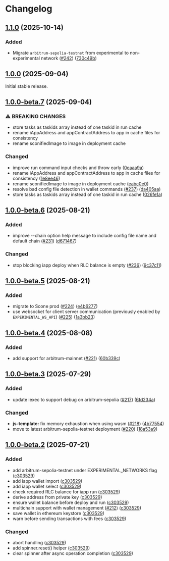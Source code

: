 # Changelog

## [1.1.0](https://github.com/iExecBlockchainComputing/iapp/compare/iapp-v1.0.0...iapp-v1.1.0) (2025-10-14)


### Added

* Migrate `arbitrum-sepolia-testnet` from experimental to non-experimental network ([#242](https://github.com/iExecBlockchainComputing/iapp/issues/242)) ([730c49b](https://github.com/iExecBlockchainComputing/iapp/commit/730c49b6a623b3efd7a095a11f50169d000c17d6))

## [1.0.0](https://github.com/iExecBlockchainComputing/iapp/compare/iapp-v1.0.0...iapp-v1.0.0) (2025-09-04)

Initial stable release.

## [1.0.0-beta.7](https://github.com/iExecBlockchainComputing/iapp/compare/iapp-v1.0.0-beta.6...iapp-v1.0.0-beta.7) (2025-09-04)


### ⚠ BREAKING CHANGES

* store tasks as taskids array instead of one taskid in run cache
* rename iAppAddress and  appContractAddress to app in cache files for consistency
* rename sconifiedImage to image in deployment cache

### Changed

* improve run command input checks and throw early ([0eaaa9a](https://github.com/iExecBlockchainComputing/iapp/commit/0eaaa9ad5fa062ed76fa44f5d72d693d264940ff))
* rename iAppAddress and  appContractAddress to app in cache files for consistency ([1e8ee46](https://github.com/iExecBlockchainComputing/iapp/commit/1e8ee46f5496f4b6351a7ea3d925a7c02142b6b7))
* rename sconifiedImage to image in deployment cache ([eabc0e0](https://github.com/iExecBlockchainComputing/iapp/commit/eabc0e04af08c372c87ef1bc26204b7e09f80e66))
* resolve bad config file detection in wallet commands ([#237](https://github.com/iExecBlockchainComputing/iapp/issues/237)) ([da405aa](https://github.com/iExecBlockchainComputing/iapp/commit/da405aa3e53dc9eec73c25fced257faebb57c39f))
* store tasks as taskids array instead of one taskid in run cache ([026fe1a](https://github.com/iExecBlockchainComputing/iapp/commit/026fe1a03ece3b98db89f4a9fb756d373bbe0903))

## [1.0.0-beta.6](https://github.com/iExecBlockchainComputing/iapp/compare/iapp-v1.0.0-beta.5...iapp-v1.0.0-beta.6) (2025-08-21)


### Added

* improve --chain option help message to include config file name and default chain ([#231](https://github.com/iExecBlockchainComputing/iapp/issues/231)) ([d671467](https://github.com/iExecBlockchainComputing/iapp/commit/d671467739dc60f4f09ef044d608dc4b64b56c1f))


### Changed

* stop blocking iapp deploy when RLC balance is empty ([#236](https://github.com/iExecBlockchainComputing/iapp/issues/236)) ([9c37c11](https://github.com/iExecBlockchainComputing/iapp/commit/9c37c11690367e887512113e93404d918b2f9943))

## [1.0.0-beta.5](https://github.com/iExecBlockchainComputing/iapp/compare/iapp-v1.0.0-beta.4...iapp-v1.0.0-beta.5) (2025-08-21)


### Added

* migrate to Scone prod ([#224](https://github.com/iExecBlockchainComputing/iapp/issues/224)) ([e4b6277](https://github.com/iExecBlockchainComputing/iapp/commit/e4b62770ffd0df60364bdde17fbb883ced1fa7ef))
* use websocket for client server communication (previously enabled by `EXPERIMENTAL_WS_API`) ([#225](https://github.com/iExecBlockchainComputing/iapp/issues/225)) ([1a3bb23](https://github.com/iExecBlockchainComputing/iapp/commit/1a3bb235d2b13a467d46a48b97e0d6eddf8280ba))

## [1.0.0-beta.4](https://github.com/iExecBlockchainComputing/iapp/compare/iapp-v1.0.0-beta.3...iapp-v1.0.0-beta.4) (2025-08-08)


### Added

* add support for arbitrum-mainnet ([#221](https://github.com/iExecBlockchainComputing/iapp/issues/221)) ([60b339c](https://github.com/iExecBlockchainComputing/iapp/commit/60b339cb29df8f13922ccb9f48fd9bc5356bd252))

## [1.0.0-beta.3](https://github.com/iExecBlockchainComputing/iapp/compare/iapp-v1.0.0-beta.2...iapp-v1.0.0-beta.3) (2025-07-29)


### Added

* update iexec to support debug on arbitrum-sepolia ([#217](https://github.com/iExecBlockchainComputing/iapp/issues/217)) ([6fd234a](https://github.com/iExecBlockchainComputing/iapp/commit/6fd234a29ad27b8d1aeba2637c2c6feab2960702))


### Changed

* **js-template:** fix memory exhaustion when using wasm ([#218](https://github.com/iExecBlockchainComputing/iapp/issues/218)) ([4b77554](https://github.com/iExecBlockchainComputing/iapp/commit/4b775543241055ab5d79c0091e0f4110db8a0c74))
* move to latest arbitrum-sepolia-testnet deployment ([#220](https://github.com/iExecBlockchainComputing/iapp/issues/220)) ([18a53a9](https://github.com/iExecBlockchainComputing/iapp/commit/18a53a95d866a1f28c7e104b27bec0b29c366712))

## [1.0.0-beta.2](https://github.com/iExecBlockchainComputing/iapp/compare/iapp-v1.0.0-beta.1...iapp-v1.0.0-beta.2) (2025-07-21)


### Added

* add arbitrum-sepolia-testnet under EXPERIMENTAL_NETWORKS flag ([c303529](https://github.com/iExecBlockchainComputing/iapp/commit/c30352938170800b917978e7e177e0fdae62cbe5))
* add iapp wallet import ([c303529](https://github.com/iExecBlockchainComputing/iapp/commit/c30352938170800b917978e7e177e0fdae62cbe5))
* add iapp wallet select ([c303529](https://github.com/iExecBlockchainComputing/iapp/commit/c30352938170800b917978e7e177e0fdae62cbe5))
* check required RLC balance for iapp run ([c303529](https://github.com/iExecBlockchainComputing/iapp/commit/c30352938170800b917978e7e177e0fdae62cbe5))
* derive address from private key ([c303529](https://github.com/iExecBlockchainComputing/iapp/commit/c30352938170800b917978e7e177e0fdae62cbe5))
* ensure wallet balance before deploy and run ([c303529](https://github.com/iExecBlockchainComputing/iapp/commit/c30352938170800b917978e7e177e0fdae62cbe5))
* multichain support with wallet management ([#212](https://github.com/iExecBlockchainComputing/iapp/issues/212)) ([c303529](https://github.com/iExecBlockchainComputing/iapp/commit/c30352938170800b917978e7e177e0fdae62cbe5))
* save wallet in ethereum keystore ([c303529](https://github.com/iExecBlockchainComputing/iapp/commit/c30352938170800b917978e7e177e0fdae62cbe5))
* warn before sending transactions with fees ([c303529](https://github.com/iExecBlockchainComputing/iapp/commit/c30352938170800b917978e7e177e0fdae62cbe5))


### Changed

* abort handling ([c303529](https://github.com/iExecBlockchainComputing/iapp/commit/c30352938170800b917978e7e177e0fdae62cbe5))
* add spinner.reset() helper ([c303529](https://github.com/iExecBlockchainComputing/iapp/commit/c30352938170800b917978e7e177e0fdae62cbe5))
* clear spinner after async operation completion ([c303529](https://github.com/iExecBlockchainComputing/iapp/commit/c30352938170800b917978e7e177e0fdae62cbe5))
